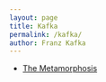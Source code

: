 ```yaml
---
layout: page
title: Kafka
permalink: /kafka/
author: Franz Kafka
---
```


* [The Metamorphosis](the-metamorphosis)
